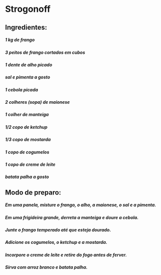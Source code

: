 # **Strogonoff**
## Ingredientes:
##### 1 kg de frango
##### 3 peitos de frango cortados em cubos
##### 1 dente de alho picado
##### sal e pimenta a gosto
##### 1 cebola picada
##### 2 colheres (sopa) de maionese
##### 1 colher de manteiga
##### 1/2 copo de ketchup
##### 1/3 copo de mostarda
##### 1 copo de cogumelos
##### 1 copo de creme de leite
##### batata palha a gosto

## Modo de preparo:
##### Em uma panela, misture o frango, o alho, a maionese, o sal e a pimenta.
##### Em uma frigideira grande, derreta a manteiga e doure a cebola.
##### Junte o frango temperado até que esteja dourado.
##### Adicione os cogumelos, o ketchup e a mostarda.
##### Incorpore o creme de leite e retire do fogo antes de ferver.
##### Sirva com arroz branco e batata palha.